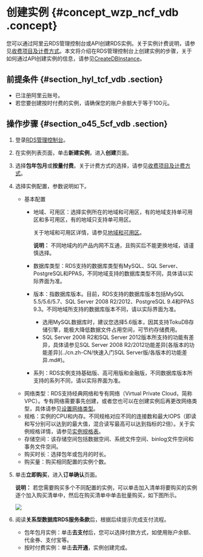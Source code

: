 # 创建实例 {#concept_wzp_ncf_vdb .concept}

您可以通过阿里云RDS管理控制台或API创建RDS实例。关于实例计费说明，请参见[收费项目及计费方式](../cn.zh-CN/产品定价/收费项目及计费方式.md#)。本文将介绍在RDS管理控制台上创建实例的步骤，关于如何通过API创建实例的信息，请参见[CreateDBInstance](../cn.zh-CN/API参考/API参考/实例管理/CreateDBInstance.md#)。

## 前提条件 {#section_hyl_tcf_vdb .section}

-   已注册阿里云账号。
-   若您要创建按时付费的实例，请确保您的账户余额大于等于100元。

## 操作步骤 {#section_o45_5cf_vdb .section}

1.  登录[RDS管理控制台](https://rds.console.aliyun.com/?spm=5176.doc43185.2.7.mR2Syx)。
2.  在实例列表页面，单击**新建实例**，进入**创建**页面。
3.  选择**包年包月**或**按量付费**。关于计费方式的选择，请参见[收费项目及计费方式](../cn.zh-CN/产品定价/收费项目及计费方式.md#)。
4.  选择实例配置，参数说明如下。
    -   基本配置
        -   地域、可用区：选择实例所在的地域和可用区，有的地域支持单可用区和多可用区，有的地域只支持单可用区。

            关于地域和可用区详情，请参见[地域和可用区](https://help.aliyun.com/document_detail/40654.html)。

            **说明：** 不同地域内的产品内网不互通，且购买后不能更换地域，请谨慎选择。

        -   数据库类型：RDS支持的数据库类型有MySQL、SQL Server、PostgreSQL和PPAS，不同地域支持的数据库类型不同，具体请以实际界面为准。
        -   版本：指数据库版本。目前，RDS支持的数据库版本包括MySQL 5.5/5.6/5.7、SQL Server 2008 R2/2012、PostgreSQL 9.4和PPAS 9.3。不同地域所支持的数据库版本不同，请以实际界面为准。
            -   选用MySQL数据库时，建议您选择5.6版本，因其支持TokuDB存储引擎，能极大降低数据文件占用空间，可节约存储费用。
            -   SQL Server 2008 R2和SQL Server 2012版本所支持的功能有差异，具体请参见SQL Server 2008 R2/2012功能差异[各版本的功能差异](../cn.zh-CN/快速入门SQL Server版/各版本的功能差异.md#)。
        -   系列：RDS实例支持基础版、高可用版和金融版，不同数据库版本所支持的系列不同，请以实际界面为准。
    -   网络类型：RDS支持经典网络和专有网络（Virtual Private Cloud，简称VPC）。专有网络需要事先创建，或者您也可以在创建实例后再更改网络类型，具体请参见[设置网络类型](../cn.zh-CN/用户指南/网络管理/设置网络类型.md#)。
    -   规格：实例的CPU和内存。不同规格对应不同的连接数和最大IOPS（即读和写分别可以达到的最大值，混合读写最高可以达到指标的2倍）。关于实例规格详情，请参见[实例规格表](../cn.zh-CN/产品简介/实例规格/实例规格表.md#)。
    -   存储空间：该存储空间包括数据空间、系统文件空间、binlog文件空间和事务文件空间。
    -   购买时长：选择包年或包月的时长。
    -   购买量：购买相同配置的实例个数。
5.  单击**立即购买**，进入**订单确认**页面。

    **说明：** 若您需要购买多个不同配置的实例，可以单击加入清单将要购买的实例逐个加入购买清单中，然后在购买清单中单击批量购买，如下图所示。

    ![](http://static-aliyun-doc.oss-cn-hangzhou.aliyuncs.com/assets/img/7814/1788_zh-CN.png)

6.  阅读**关系型数据库RDS服务条款**后，根据后续提示完成支付流程。
    -   包年包月实例：单击**去支付**后，您可以选择付款方式，如使用账户余额、代金券、支付宝等。
    -   按时付费实例：单击**去开通**，实例创建完成。

